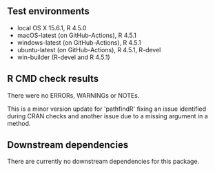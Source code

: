 ## Test environments
* local OS X 15.6.1, R 4.5.0
* macOS-latest (on GitHub-Actions), R 4.5.1
* windows-latest (on GitHub-Actions), R 4.5.1
* ubuntu-latest (on GitHub-Actions), R 4.5.1, R-devel
* win-builder (R-devel and R 4.5.1)

## R CMD check results
  There were no ERRORs, WARNINGs or NOTEs.
  
  This is a minor version update for 'pathfindR' fixing an issue identified
  during CRAN checks and another issue due to a missing argument in a method.
  
## Downstream dependencies
  There are currently no downstream dependencies for this package.
